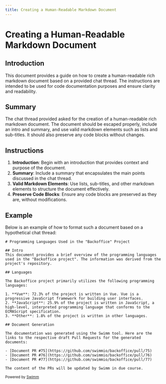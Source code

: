 ```yaml
---
title: Creating a Human-Readable Markdown Document
---
```

# Creating a Human-Readable Markdown Document

## Introduction

This document provides a guide on how to create a human-readable rich markdown document based on a provided chat thread. The instructions are intended to be used for code documentation purposes and ensure clarity and readability.

## Summary

The chat thread provided asked for the creation of a human-readable rich markdown document. The document should be escaped properly, include an intro and summary, and use valid markdown elements such as lists and sub-titles. It should also preserve any code blocks without changes.

## Instructions

1. **Introduction**: Begin with an introduction that provides context and purpose of the document.
2. **Summary**: Include a summary that encapsulates the main points discussed in the chat thread.
3. **Valid Markdown Elements**: Use lists, sub-titles, and other markdown elements to structure the document effectively.
4. **Preserve Code Blocks**: Ensure any code blocks are preserved as they are, without modifications.

## Example

Below is an example of how to format such a document based on a hypothetical chat thread:

```
# Programming Languages Used in the "Backoffice" Project

## Intro
This document provides a brief overview of the programming languages used in the "Backoffice project". The information was derived from the project's repository.

## Languages

The Backoffice project primarily utilizes the following programming languages:

1. **Vue**: 72.3% of the project is written in Vue. Vue is a progressive JavaScript framework for building user interfaces.
2. **JavaScript**: 25.9% of the project is written in JavaScript, a high-level, interpreted programming language that conforms to the ECMAScript specification.
3. **Other**: 1.8% of the project is written in other languages.

## Document Generation

The documentation was generated using the Swimm tool. Here are the links to the respective draft Pull Requests for the generated documents:

- [Document PR #75](https://github.com/swimmio/backoffice/pull/75)
- [Document PR #76](https://github.com/swimmio/backoffice/pull/76)
- [Document PR #77](https://github.com/swimmio/backoffice/pull/77)

The content of the PRs will be updated by Swimm in due course.
```

<SwmMeta version="3.0.0"><sup>Powered by [Swimm](https://app.swimm.io/)</sup></SwmMeta>
